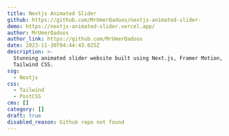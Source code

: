 ```yaml
---
title: Nextjs Animated Slider
github: https://github.com/MrUmerQadoos/nextjs-animated-slider-
demo: https://nextjs-animated-slider.vercel.app/
author: MrUmerQadoos
author_link: https://github.com/MrUmerQadoos
date: 2023-11-30T04:44:43.025Z
description: >-
  Stunning animated slider website built using Next.js, Framer Motion, and
  Tailwind CSS.
ssg:
  - Nextjs
css:
  - Tailwind
  - PostCSS
cms: []
category: []
draft: true
disabled_reason: Github repo not found
---
```

